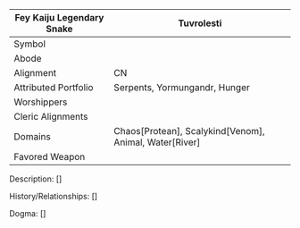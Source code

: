 | Fey Kaiju Legendary Snake | Tuvrolesti |
| --- | --- |
| Symbol |
| Abode |
| Alignment | CN | 
| Attributed Portfolio | Serpents, Yormungandr, Hunger | 
| Worshippers | 
| Cleric Alignments |
| Domains | Chaos[Protean], Scalykind[Venom], Animal, Water[River]
| Favored Weapon |

Description: 
    []

History/Relationships:
    []
    
Dogma: 
    []